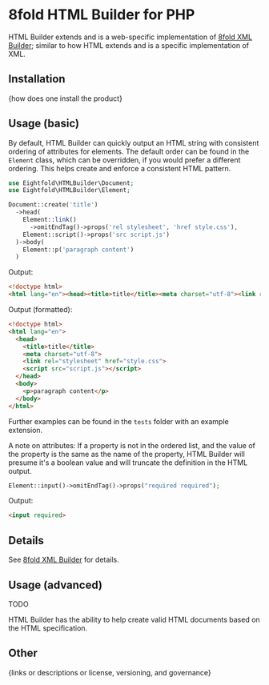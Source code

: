 # 8fold HTML Builder for PHP

HTML Builder extends and is a web-specific implementation of
[8fold XML Builder](https://github.com/8fold/php-xml-builder); similar to how
HTML extends and is a specific implementation of XML.

## Installation

{how does one install the product}

## Usage (basic)

By default, HTML Builder can quickly output an HTML string with consistent
ordering of attributes for elements. The default order can be found in the
`Element` class, which can be overridden, if you would prefer a different
ordering. This helps create and enforce a consistent HTML pattern.

```php
use Eightfold\HTMLBuilder\Document;
use Eightfold\HTMLBuilder\Element;

Document::create('title')
  ->head(
    Element::link()
      ->omitEndTag()->props('rel stylesheet', 'href style.css'),
    Element::script()->props('src script.js')
  )->body(
  	Element::p('paragraph content')
  )
```

Output:

```html
<!doctype html>
<html lang="en"><head><title>title</title><meta charset="utf-8"><link rel="stylesheet" href="style.css"><script src="script.js"></script></head><body><p>paragraph content</p></body></html>
```

Output (formatted):

```html
<!doctype html>
<html lang="en">
  <head>
    <title>title</title>
    <meta charset="utf-8">
    <link rel="stylesheet" href="style.css">
    <script src="script.js"></script>
  </head>
  <body>
    <p>paragraph content</p>
  </body>
</html>
```

Further examples can be found in the `tests` folder with an example extension.

A note on attributes: If a property is not in the ordered list, and the value of
the property is the same as the name of the property, HTML Builder will presume
it's a boolean value and will truncate the definition in the HTML output.

```php
Element::input()->omitEndTag()->props("required required");
```

Output:

```html
<input required>
```

## Details

See [8fold XML Builder](https://github.com/8fold/php-xml-builder#readme) for
details.

## Usage (advanced)

TODO

HTML Builder has the ability to help create valid HTML documents based on the
HTML specification.

## Other

{links or descriptions or license, versioning, and governance}
